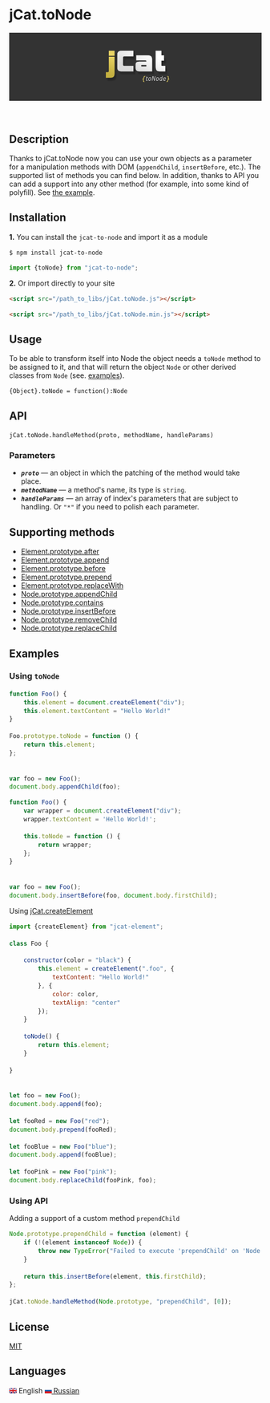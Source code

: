 # jCat.toNode

<p align="center">
	<a href="#jcatcreateelement"><img alt="" src="./assets/logo.png"></a>
</p>

<p align="center">
	<a href="https://www.npmjs.com/package/jcat-to-node/"><img alt="" src="https://nodei.co/npm/jcat-to-node.png"></a>
</p>

## Description

Thanks to jCat.toNode now you can use your own objects as a parameter for a manipulation methods with DOM (`appendChild`, `insertBefore`, etc.). The supported list of methods you can find below.
In addition, thanks to API you can add a support into any other method (for example, into some kind of polyfill). See [the example](#usingapi).

## Installation

**1.** You can install the `jcat-to-node` and import it as a module

```
$ npm install jcat-to-node
```

```js
import {toNode} from "jcat-to-node";
```

**2.** Or import directly to your site

```html
<script src="/path_to_libs/jCat.toNode.js"></script>
```

```html
<script src="/path_to_libs/jCat.toNode.min.js"></script>
```

## Usage

To be able to transform itself into Node the object needs a `toNode` method to be assigned to it, and that will return the object `Node` or other derived classes from `Node` (see. [examples](#examples)).

```
{Object}.toNode = function():Node
```

## API

```
jCat.toNode.handleMethod(proto, methodName, handleParams)
```

### Parameters

+ *__`proto`__* — an object in which the patching of the method would take place.
+ *__`methodName`__* — a method's name, its type is `string`.
+ *__`handleParams`__* — an array of index's parameters that are subject to handling. Or `"*"` if you need to polish each parameter.

## Supporting methods

+ [Element.prototype.after](https://developer.mozilla.org/ru/docs/Web/API/ChildNode/after)
+ [Element.prototype.append](https://developer.mozilla.org/ru/docs/Web/API/ParentNode/append)
+ [Element.prototype.before](https://developer.mozilla.org/en-US/docs/Web/API/ChildNode/before)
+ [Element.prototype.prepend](https://developer.mozilla.org/en-US/docs/Web/API/ParentNode/prepend)
+ [Element.prototype.replaceWith](https://developer.mozilla.org/en-US/docs/Web/API/ChildNode/replaceWith)
+ [Node.prototype.appendChild](https://developer.mozilla.org/ru/docs/Web/API/Node/appendChild)
+ [Node.prototype.contains](https://developer.mozilla.org/ru/docs/Web/API/Node/contains)
+ [Node.prototype.insertBefore](https://developer.mozilla.org/ru/docs/Web/API/Node/insertBefore)
+ [Node.prototype.removeChild](https://developer.mozilla.org/ru/docs/Web/API/Node/removeChild)
+ [Node.prototype.replaceChild](https://developer.mozilla.org/ru/docs/Web/API/Node.replaceChild)

## Examples

### Using `toNode`

```js
function Foo() {
	this.element = document.createElement("div");
	this.element.textContent = "Hello World!"
}

Foo.prototype.toNode = function () {
	return this.element;
};


var foo = new Foo();
document.body.appendChild(foo);
```

```js
function Foo() {
	var wrapper = document.createElement("div");
	wrapper.textContent = 'Hello World!';
	
	this.toNode = function () {
		return wrapper;
	};
}


var foo = new Foo();
document.body.insertBefore(foo, document.body.firstChild);
```

Using [jCat.createElement](../jCat.createElement)
```js
import {createElement} from "jcat-element";

class Foo {
	
	constructor(color = "black") {
		this.element = createElement(".foo", {
			textContent: "Hello World!"
		}, {
			color: color,
			textAlign: "center"
		});
	}
	
	toNode() {
		return this.element;
	}
	
}


let foo = new Foo();
document.body.append(foo);

let fooRed = new Foo("red");
document.body.prepend(fooRed);

let fooBlue = new Foo("blue");
document.body.append(fooBlue);

let fooPink = new Foo("pink");
document.body.replaceChild(fooPink, foo);
```

### Using API

Adding a support of a custom method `prependChild` 

```js
Node.prototype.prependChild = function (element) {
	if (!(element instanceof Node)) {
		throw new TypeError("Failed to execute 'prependChild' on 'Node': parameter 1 is not of type 'Node'.");
	}
	
	return this.insertBefore(element, this.firstChild);
};

jCat.toNode.handleMethod(Node.prototype, "prependChild", [0]);
```

## License

[MIT](./LICENSE)

## Languages

![](./assets/flag-eng.png) English  [![](./assets/flag-ru.png) Russian](./README.ru.md)